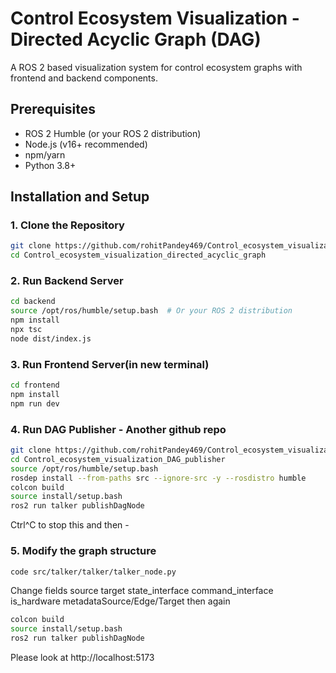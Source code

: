 # Control Ecosystem Visualization - Directed Acyclic Graph (DAG)

A ROS 2 based visualization system for control ecosystem graphs with frontend and backend components.

## Prerequisites

- ROS 2 Humble (or your ROS 2 distribution)
- Node.js (v16+ recommended)
- npm/yarn
- Python 3.8+

## Installation and Setup

### 1. Clone the Repository

```bash
git clone https://github.com/rohitPandey469/Control_ecosystem_visualization_directed_acyclic_graph.git
cd Control_ecosystem_visualization_directed_acyclic_graph
```


### 2. Run Backend Server
```bash
cd backend
source /opt/ros/humble/setup.bash  # Or your ROS 2 distribution
npm install
npx tsc
node dist/index.js
```

### 3. Run Frontend Server(in new terminal)
```bash
cd frontend
npm install
npm run dev
```

### 4. Run DAG Publisher - Another github repo
```bash
git clone https://github.com/rohitPandey469/Control_ecosystem_visualization_DAG_publisher.git
cd Control_ecosystem_visualization_DAG_publisher
source /opt/ros/humble/setup.bash
rosdep install --from-paths src --ignore-src -y --rosdistro humble
colcon build
source install/setup.bash
ros2 run talker publishDagNode
```
Ctrl^C to stop this and then -

### 5. Modify the graph structure
```bash
code src/talker/talker/talker_node.py
```
Change fields source target state_interface command_interface is_hardware metadataSource/Edge/Target
then again
```bash
colcon build
source install/setup.bash
ros2 run talker publishDagNode
```

Please look at http://localhost:5173
